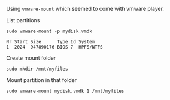 Using `vmware-mount` which seemed to come with vmware player.

List partitions

`sudo vmware-mount -p mydisk.vmdk`

```
Nr Start Size      Type Id System
1  2024  947890176 BIOS 7  HPFS/NTFS
```

Create mount folder

`sudo mkdir /mnt/myfiles`

Mount partition in that folder

`sudo vmware-mount mydisk.vmdk 1 /mnt/myfiles`
